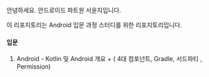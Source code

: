 안녕하세요. 안드로이드 파트원 서윤지입니다.

이 리포지토리는 Android 입문 과정 스터디를 위한 리포지토리입니다.


#### 입문
1) Android - Kotlin 및 Android 개요 + ( 4대 컴포넌트, Gradle, 서드파티 , Permission)
